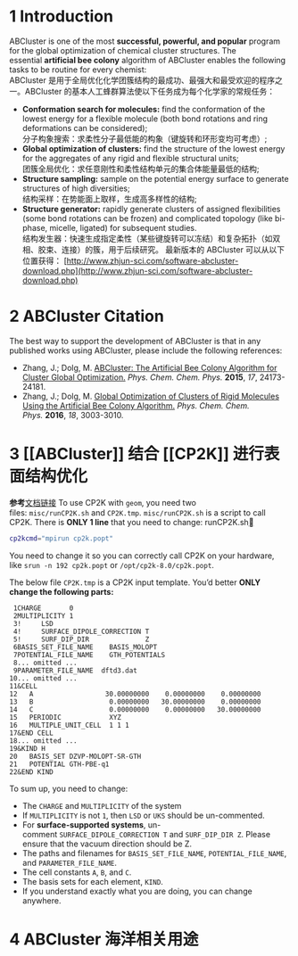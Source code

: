 # 1 Introduction
ABCluster is one of the most **successful, powerful, and popular** program for the global optimization of chemical cluster structures. The essential **artificial bee colony** algorithm of ABCluster enables the following tasks to be routine for every chemist:  
ABCluster 是用于全局优化化学团簇结构的最成功、最强大和最受欢迎的程序之一。ABCluster 的基本人工蜂群算法使以下任务成为每个化学家的常规任务：
- **Conformation search for molecules:** find the conformation of the lowest energy for a flexible molecule (both bond rotations and ring deformations can be considered);  
    分子构象搜索：求柔性分子最低能的构象（键旋转和环形变均可考虑）;
- **Global optimization of clusters:** find the structure of the lowest energy for the aggregates of any rigid and flexible structural units;  
    团簇全局优化：求任意刚性和柔性结构单元的集合体能量最低的结构;
- **Structure sampling:** sample on the potential energy surface to generate structures of high diversities;  
    结构采样：在势能面上取样，生成高多样性的结构;
- **Structure generator:** rapidly generate clusters of assigned flexibilities (some bond rotations can be frozen) and complicated topology (like bi-phase, micelle, ligated) for subsequent studies.  
    结构发生器：快速生成指定柔性（某些键旋转可以冻结）和复杂拓扑（如双相、胶束、连接）的簇，用于后续研究。
最新版本的 ABCluster 可以从以下位置获得： [http://www.zhjun-sci.com/software-abcluster-download.php](http://www.zhjun-sci.com/software-abcluster-download.php)

# 2 ABCluster Citation
The best way to support the development of ABCluster is that in any published works using ABCluster, please include the following references:  
- Zhang, J.; Dolg, M. [ABCluster: The Artificial Bee Colony Algorithm for Cluster Global Optimization.](https://pubs.rsc.org/en/Content/ArticleLanding/2015/CP/C5CP04060D) _Phys. Chem. Chem. Phys._ **2015**, _17_, 24173-24181.  
- Zhang, J.; Dolg, M. [Global Optimization of Clusters of Rigid Molecules Using the Artificial Bee Colony Algorithm.](https://pubs.rsc.org/en/Content/ArticleLanding/2016/CP/C5CP06313B) _Phys. Chem. Chem. Phys._ **2016**, _18_, 3003-3010. 
# 3 [[ABCluster]] 结合 [[CP2K]] 进行表面结构优化
**参考**[文档链接](https://zhjun-sci.com/abcluster/doc/eg-geom-cp2k.html)
To use CP2K with `geom`, you need two files: `misc/runCP2K.sh` and `CP2K.tmp`.
`misc/runCP2K.sh` is a script to call CP2K. There is **ONLY 1 line** that you need to change:
runCP2K.sh[](https://zhjun-sci.com/abcluster/doc/eg-geom-cp2k.html#id1 "Permalink to this code")
```bash
cp2kcmd="mpirun cp2k.popt"
```

You need to change it so you can correctly call CP2K on your hardware, like `srun -n 192 cp2k.popt` or `/opt/cp2k-8.0/cp2k.popt`.

The below file `CP2K.tmp` is a CP2K input template. You’d better **ONLY change the following parts:**

```
 1CHARGE       0
 2MULTIPLICITY 1
 3!     LSD
 4!     SURFACE_DIPOLE_CORRECTION T
 5!     SURF_DIP_DIR              Z
 6BASIS_SET_FILE_NAME    BASIS_MOLOPT
 7POTENTIAL_FILE_NAME    GTH_POTENTIALS
 8... omitted ...
 9PARAMETER_FILE_NAME  dftd3.dat
10... omitted ...
11&CELL
12   A                  30.00000000    0.00000000    0.00000000
13   B                   0.00000000   30.00000000    0.00000000
14   C                   0.00000000    0.00000000   30.00000000
15   PERIODIC            XYZ
16   MULTIPLE_UNIT_CELL  1 1 1
17&END CELL
18... omitted ...
19&KIND H
20   BASIS_SET DZVP-MOLOPT-SR-GTH
21   POTENTIAL GTH-PBE-q1
22&END KIND
```

To sum up, you need to change:
- The `CHARGE` and `MULTIPLICITY` of the system
- If `MULTIPLICITY` is not `1`, then `LSD` or `UKS` should be un-commented.
- For **surface-supported systems**, un-comment `SURFACE_DIPOLE_CORRECTION T` and `SURF_DIP_DIR Z`. Please ensure that the vacuum direction should be Z.
- The paths and filenames for `BASIS_SET_FILE_NAME`, `POTENTIAL_FILE_NAME`, and `PARAMETER_FILE_NAME`.
- The cell constants `A`, `B`, and `C`.
- The basis sets for each element, `KIND`.
- If you understand exactly what you are doing, you can change anywhere.

# 4 ABCluster 海洋相关用途
